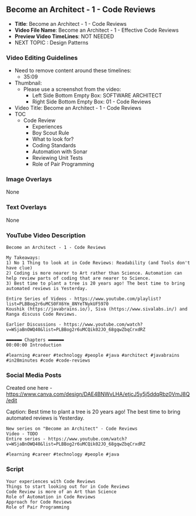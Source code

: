 ## Become an Architect - 1 - Code Reviews

- **Title**: Become an Architect - 1 - Code Reviews
- **Video File Name**: Become an Architect - 1 - Effective Code Reviews
- **Preview Video TimeLines**: NOT NEEDED
- NEXT TOPIC : Design Patterns

### Video Editing Guidelines

- Need to remove content around these timelines:
	- 35:09
- Thumbnail:
	- Please use a screenshot from the video:
		- Left Side Bottom Empty Box: SOFTWARE ARCHITECT
		- Right Side Bottom Empty Box: 01 - Code Reviews
- Video Title: Become an Architect - 1 - Code Reviews
- TOC
	- Code Review
		- Experiences
		- Boy Scout Rule
		- What to look for?
		- Coding Standards
		- Automation with Sonar
		- Reviewing Unit Tests
		- Role of Pair Programming

### Image Overlays

None

### Text Overlays

None

### YouTube Video Description

```
Become an Architect - 1 - Code Reviews

My Takeaways:
1) No 1 Thing to look at in Code Reviews: Readability (and Tools don't have clue)
2) Coding is more nearer to Art rather than Science. Automation can help review parts of coding that are nearer to Science.
3) Best time to plant a tree is 20 years ago! The best time to bring automated reviews is Yesterday.

Entire Series of Videos - https://www.youtube.com/playlist?list=PLBBog2r6uMCS0FX6Ym_8NYeTNykUF5970
Koushik (https://javabrains.io/), Siva (https://www.sivalabs.in/) and Ranga discuss Code Reviews.

Earlier Discussions - https://www.youtube.com/watch?v=WSjaBnOWQ40&list=PLBBog2r6uMCQik02JO_68gqwZbqCrxdRZ

▬▬▬▬▬▬ Chapters ▬▬▬▬▬▬ 
00:00:00 Introduction

#learning #career #technology #people #java #architect #javabrains #in28minutes #code #code-reviews
```

### Social Media Posts

Created one here - https://www.canva.com/design/DAE4BNWvLHA/etjcJ5y5j5ddqRbz0VmJ8Q/edit

Caption: Best time to plant a tree is 20 years ago! The best time to bring automated reviews is Yesterday.

```
New series on "Become an Architect" - Code Reviews
Video - TODO
Entire series - https://www.youtube.com/watch?v=WSjaBnOWQ40&list=PLBBog2r6uMCQik02JO_68gqwZbqCrxdRZ

#learning #career #technology #people #java
```

### Script

```
Your experiences with Code Reviews
Things to start looking out for in Code Reviews
Code Review is more of an Art than Science
Role of Automation in Code Reviews
Approach for Code Reviews
Role of Pair Programming
```